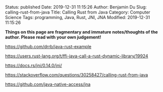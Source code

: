 Status: published
Date: 2019-12-31 11:15:26
Author: Benjamin Du
Slug: calling-rust-from-java
Title: Calling Rust from Java
Category: Computer Science
Tags: programming, Java, Rust, JNI, JNA
Modified: 2019-12-31 11:15:26

**Things on this page are fragmentary and immature notes/thoughts of the author. Please read with your own judgement!**

https://github.com/drrb/java-rust-example

https://users.rust-lang.org/t/ffi-java-call-a-rust-dynamic-library/19924

https://docs.rs/jni/0.14.0/jni/

https://stackoverflow.com/questions/30258427/calling-rust-from-java

https://github.com/java-native-access/jna
